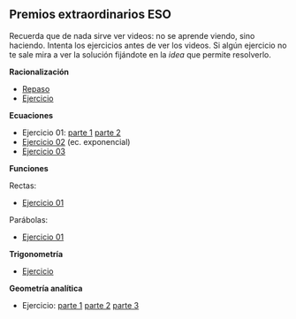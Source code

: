 ## Premios extraordinarios ESO

Recuerda que de nada sirve ver videos: no se aprende viendo, sino haciendo.
Intenta los ejercicios antes de ver los videos. Si algún ejercicio no te sale
mira a ver la solución fijándote en la *idea* que permite resolverlo.

**Racionalización**
* [Repaso](https://youtu.be/3mbUNtsFXZ8)
* [Ejercicio](https://youtu.be/yxm2SBISzOk)

**Ecuaciones**
* Ejercicio 01: [parte 1](https://youtu.be/XuRl16jQQh4) [parte 2](https://youtu.be/cO6x2TpUwrM)
* [Ejercicio 02](https://youtu.be/eviwBaAQrEc) (ec. exponencial)
* [Ejercicio 03](https://youtu.be/2DZvAtrzc3E)


**Funciones**

Rectas:
* [Ejercicio 01](https://youtu.be/r59JC9VfTKE)


Parábolas:
* [Ejercicio 01](https://youtu.be/cJwNSY8ai00)


**Trigonometría**
* [Ejercicio](https://youtu.be/t_M5eAITJa4)


**Geometría analítica**
* Ejercicio: [parte 1](https://youtu.be/wyEB5hBhjpY) [parte
  2](https://youtu.be/whX_gFiVrAw) [parte 3](https://youtu.be/v7wIRmoNsAM)



